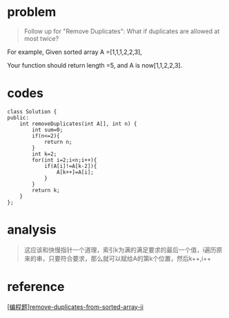 # problem
> Follow up for "Remove Duplicates":
What if duplicates are allowed at most twice?

For example,
Given sorted array A =[1,1,1,2,2,3],

Your function should return length =5, and A is now[1,1,2,2,3].


# codes
```
class Solution {
public:
    int removeDuplicates(int A[], int n) {
        int sum=0;
        if(n<=2){
            return n;
        }
        int k=2;
        for(int i=2;i<n;i++){
            if(A[i]!=A[k-2]){
                A[k++]=A[i];
            }
        }
        return k;
    }
};
```

# analysis
> 这应该和快慢指针一个道理，索引k为满的满足要求的最后一个值，i遍历原来的串，只要符合要求，那么就可以赋给A的第k个位置，然后k++,i++
# reference
[[编程题]remove-duplicates-from-sorted-array-ii][1]

[1]: https://www.nowcoder.com/questionTerminal/567f420f12ed4069b7e1d1520719d409
